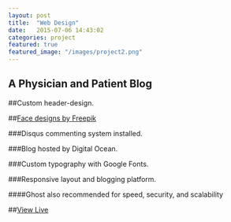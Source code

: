 ```yaml
---
layout: post
title:  "Web Design"
date:   2015-07-06 14:43:02
categories: project
featured: true
featured_image: "/images/project2.png"
---
```


## A Physician and Patient Blog  



##Custom header-design.

##[Face designs by Freepik](http://www.freepik.com/free-vector/characters-icons_777194.htm)

###Disqus commenting system installed.  

###Blog hosted by Digital Ocean.  

###Custom typography with Google Fonts.  

###Responsive layout and blogging platform.

####Ghost also recommended for speed, security, and scalability

##[View Live](http://cinestockblocks.com/)
     
  

